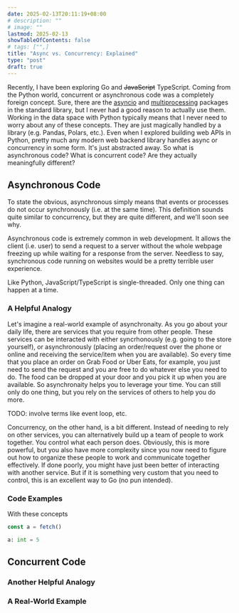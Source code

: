 ```yaml
---
date: 2025-02-13T20:11:19+08:00
# description: ""
# image: ""
lastmod: 2025-02-13
showTableOfContents: false
# tags: ["",]
title: "Async vs. Concurrency: Explained"
type: "post"
draft: true
---
```


Recently, I have been exploring Go and ~~JavaScript~~ TypeScript. Coming from
the Python world, concurrent or asynchronous code was a completely foreign
concept. Sure, there are the
[asyncio](https://docs.python.org/3/library/asyncio.html) and
[multiprocessing](https://docs.python.org/3/library/multiprocessing.html)
packages in the standard library, but I never had a good reason to actually use
them. Working in the data space with Python typically means that I never need to
worry about any of these concepts. They are just magically handled by a library
(e.g. Pandas, Polars, etc.). Even when I explored building web APIs in Python,
pretty much any modern web backend library handles async or concurrency in some
form. It's just abstracted away. So what is asynchronous code? What is
concurrent code? Are they actually meaningfully different?

## Asynchronous Code

To state the obvious, asynchronous simply means that events or processes do not
occur synchronously (i.e. at the same time). This definition sounds quite
similar to concurrency, but they are quite different, and we'll soon see why.

Asynchronous code is extremely common in web development. It allows the client
(i.e. user) to send a request to a server without the whole webpage freezing up
while waiting for a response from the server. Needless to say, synchronous code
running on websites would be a pretty terrible user experience.

Like Python, JavaScript/TypeScript is single-threaded. Only one thing can happen at a time. 

### A Helpful Analogy

Let's imagine a real-world example of asynchronaity. As you go about your daily
life, there are services that you require from other people. These services can
be interacted with either syncrhonously (e.g. going to the store yourself), or
asynchronously (placing an order/request over the phone or online and receiving
the service/item when you are available). So every time that you place an order
on Grab Food or Uber Eats, for example, you just need to send the request and
you are free to do whatever else you need to do. The food can be dropped at
your door and you pick it up when you are available. So asynchronaity helps you
to leverage your time. You can still only do one thing, but you rely on the
services of others to help you do more.

TODO: involve terms like event loop, etc.

Concurrency, on the other hand, is a bit different. Instead of needing to rely
on other services, you can alternatively build up a team of people to work
together. You control what each person does. Obviously, this is more powerful,
but you also have more complexity since you now need to figure out how to
organize these people to work and communicate together effectively. If done
poorly, you might have just been better of interacting with another service.
But if it is something very custom that you need to control, this is an
excellent way to Go (no pun intended).

### Code Examples

With these concepts 

```typescript
const a = fetch()
```

```python
a: int = 5
```

## Concurrent Code

### Another Helpful Analogy

### A Real-World Example
